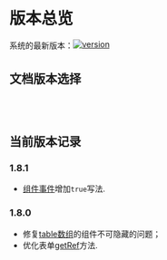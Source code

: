 # 版本总览

<div style="margin: 5px 0 0 0; font-size: 14px; min-height: 24px;">
  <span style="vertical-align: top;">系统的最新版本：</span><a href="https://www.npmjs.com/package/vue-easy-form" target="_blank"><img src="https://img.shields.io/npm/v/vue-easy-form.svg" alt="version"></a>
</div>

## 文档版本选择
<div style="margin: 10px 0; min-height: 34px;">
<ClientOnly>
  <version-select></version-select>
</ClientOnly>
</div>

## 当前版本记录

### 1.8.1
- [组件事件](../base/com-format.md#组件事件)增加`true`写法.

### 1.8.0
- 修复[table数组](../base/array.md)的组件不可隐藏的问题；
- 优化表单[getRef](../base/form.md#表单方法)方法.


